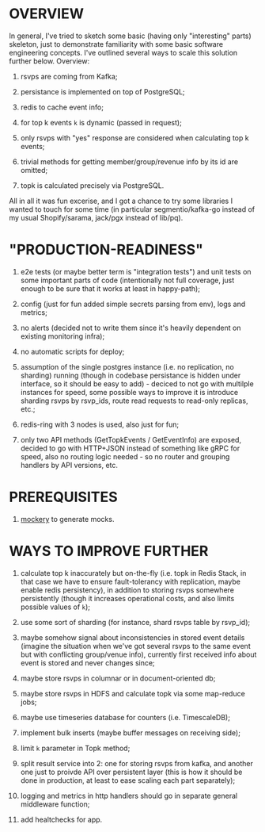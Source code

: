 # OVERVIEW

In general, I've tried to sketch some basic (having only "interesting" parts) skeleton, just to demonstrate familiarity with some basic software engineering concepts. I've outlined several ways to scale this solution further below. Overview:

1. rsvps are coming from Kafka;

2. persistance is implemented on top of PostgreSQL;

3. redis to cache event info;

4. for top k events `k` is dynamic (passed in request);

5. only rsvps with "yes" response are considered when calculating top k events;

6. trivial methods for getting member/group/revenue info by its id are omitted;

7. topk is calculated precisely via PostgreSQL.

All in all it was fun excerise, and I got a chance to try some libraries I wanted to touch for some time (in particular segmentio/kafka-go instead of my usual Shopify/sarama, jack/pgx instead of lib/pq).

# "PRODUCTION-READINESS"

1. e2e tests (or maybe better term is "integration tests") and unit tests on some important parts of code (intentionally not full coverage, just enough to be sure that it works at least in happy-path);

2. config (just for fun added simple secrets parsing from env), logs and metrics;

3. no alerts (decided not to write them since it's heavily dependent on existing monitoring infra);

4. no automatic scripts for deploy;

5. assumption of the single postgres instance (i.e. no replication, no sharding) running (though in codebase persistance is hidden under interface, so it should be easy to add) - deciced to not go with multilple instances for speed, some possible ways to improve it is introduce sharding rsvps by rsvp_ids, route read requests to read-only replicas, etc.;

6. redis-ring with 3 nodes is used, also just for fun;

7. only two API methods (GetTopkEvents / GetEventInfo) are exposed, decided to go with HTTP+JSON instead of something like gRPC for speed, also no routing logic needed - so no router and grouping handlers by API versions, etc.

# PREREQUISITES

1. [mockery](https://vektra.github.io/mockery/installation/) to generate mocks.

# WAYS TO IMPROVE FURTHER

1. calculate top k inaccurately but on-the-fly (i.e. topk in Redis Stack, in that case we have to ensure fault-tolerancy with replication, maybe enable redis persistency), in addition to storing rsvps somewhere persistently (though it increases operational costs, and also limits possible values of `k`);

2. use some sort of sharding (for instance, shard rsvps table by rsvp_id);

3. maybe somehow signal about inconsistencies in stored event details (imagine the situation when we've got several rsvps to the same event but with conflicting group/venue info), currently first received info about event is stored and never changes since;

4. maybe store rsvps in columnar or in document-oriented db;

5. maybe store rsvps in HDFS and calculate topk via some map-reduce jobs;

6. maybe use timeseries database for counters (i.e. TimescaleDB);

7. implement bulk inserts (maybe buffer messages on receiving side);

8. limit `k` parameter in Topk method;

9. split result service into 2: one for storing rsvps from kafka, and another one just to proivde API over persistent layer (this is how it should be done in production, at least to ease scaling each part separately);

10. logging and metrics in http handlers should go in separate general middleware function;

11. add healtchecks for app.
